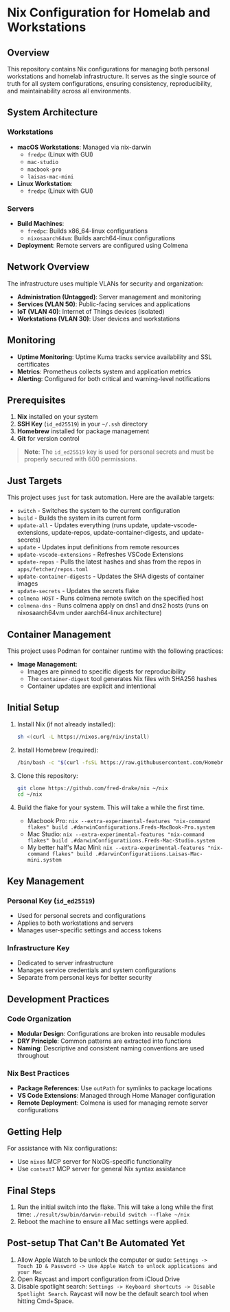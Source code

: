 # Nix Configuration for Homelab and Workstations

## Overview

This repository contains Nix configurations for managing both personal workstations and homelab infrastructure. It serves as the single source of truth for all system configurations, ensuring consistency, reproducibility, and maintainability across all environments.

## System Architecture

### Workstations
- **macOS Workstations**: Managed via nix-darwin
  - `fredpc` (Linux with GUI)
  - `mac-studio`
  - `macbook-pro`
  - `laisas-mac-mini`
- **Linux Workstation**:
  - `fredpc` (Linux with GUI)

### Servers
- **Build Machines**:
  - `fredpc`: Builds x86_64-linux configurations
  - `nixosaarch64vm`: Builds aarch64-linux configurations
- **Deployment**: Remote servers are configured using Colmena

## Network Overview

The infrastructure uses multiple VLANs for security and organization:

- **Administration (Untagged)**: Server management and monitoring
- **Services (VLAN 50)**: Public-facing services and applications
- **IoT (VLAN 40)**: Internet of Things devices (isolated)
- **Workstations (VLAN 30)**: User devices and workstations

## Monitoring

- **Uptime Monitoring**: Uptime Kuma tracks service availability and SSL certificates
- **Metrics**: Prometheus collects system and application metrics
- **Alerting**: Configured for both critical and warning-level notifications

## Prerequisites

1. **Nix** installed on your system
2. **SSH Key** (`id_ed25519`) in your `~/.ssh` directory
3. **Homebrew** installed for package management
4. **Git** for version control

> **Note**: The `id_ed25519` key is used for personal secrets and must be properly secured with 600 permissions.

## Just Targets

This project uses `just` for task automation. Here are the available targets:

- `switch` - Switches the system to the current configuration
- `build` - Builds the system in its current form
- `update-all` - Updates everything (runs update, update-vscode-extensions, update-repos, update-container-digests, and update-secrets)
- `update` - Updates input definitions from remote resources
- `update-vscode-extensions` - Refreshes VSCode Extensions
- `update-repos` - Pulls the latest hashes and shas from the repos in `apps/fetcher/repos.toml`
- `update-container-digests` - Updates the SHA digests of container images
- `update-secrets` - Updates the secrets flake
- `colmena HOST` - Runs colmena remote switch on the specified host
- `colmena-dns` - Runs colmena apply on dns1 and dns2 hosts (runs on nixosaarch64vm under aarch64-linux architecture)

## Container Management

This project uses Podman for container runtime with the following practices:

- **Image Management**:
  - Images are pinned to specific digests for reproducibility
  - The `container-digest` tool generates Nix files with SHA256 hashes
  - Container updates are explicit and intentional

## Initial Setup

1. Install Nix (if not already installed):
   ```bash
   sh <(curl -L https://nixos.org/nix/install)
   ```

2. Install Homebrew (required):
   ```bash
   /bin/bash -c "$(curl -fsSL https://raw.githubusercontent.com/Homebrew/install/HEAD/install.sh)"
   ```

3. Clone this repository:
   ```bash
   git clone https://github.com/fred-drake/nix ~/nix
   cd ~/nix
   ```

4. Build the flake for your system. This will take a while the first time.
   - Macbook Pro: `nix --extra-experimental-features "nix-command flakes" build .#darwinConfigurations.Freds-MacBook-Pro.system`
   - Mac Studio: `nix --extra-experimental-features "nix-command flakes" build .#darwinConfiguratiions.Freds-Mac-Studio.system`
   - My better half's Mac Mini: `nix --extra-experimental-features "nix-command flakes" build .#darwinConfiguratiions.Laisas-Mac-mini.system`

## Key Management

### Personal Key (`id_ed25519`)
- Used for personal secrets and configurations
- Applies to both workstations and servers
- Manages user-specific settings and access tokens

### Infrastructure Key
- Dedicated to server infrastructure
- Manages service credentials and system configurations
- Separate from personal keys for better security

## Development Practices

### Code Organization
- **Modular Design**: Configurations are broken into reusable modules
- **DRY Principle**: Common patterns are extracted into functions
- **Naming**: Descriptive and consistent naming conventions are used throughout

### Nix Best Practices
- **Package References**: Use `outPath` for symlinks to package locations
- **VS Code Extensions**: Managed through Home Manager configuration
- **Remote Deployment**: Colmena is used for managing remote server configurations

## Getting Help

For assistance with Nix configurations:
- Use `nixos` MCP server for NixOS-specific functionality
- Use `context7` MCP server for general Nix syntax assistance

## Final Steps

1. Run the initial switch into the flake. This will take a long while the first time: `./result/sw/bin/darwin-rebuild switch --flake ~/nix`
2. Reboot the machine to ensure all Mac settings were applied.

## Post-setup That Can't Be Automated Yet

1. Allow Apple Watch to be unlock the computer or sudo: `Settings -> Touch ID & Password -> Use Apple Watch to unlock applications and your Mac`
2. Open Raycast and import configuration from iCloud Drive
3. Disable spotlight search: `Settings -> Keyboard shortcuts -> Disable Spotlight Search`. Raycast will now be the default search tool when hitting Cmd+Space.
